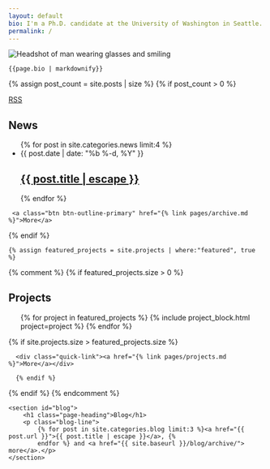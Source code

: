 ```yaml
---
layout: default
bio: I'm a Ph.D. candidate at the University of Washington in Seattle. I work on human-robot interaction with the [Human-Centered Robotics Lab](https://hcrlab.cs.washington.edu). Most of my research deals with human-robot communication, either [implicit](https://nickwalker.us/publications/walker2021attributions) or [explicit](https://nickwalker.us/publications/jiang2019icaps). Previously, I was a student at UT Austin, where I worked on service robots with the [Building Wide Intelligence](http://www.cs.utexas.edu/~larg/bwi_web/) project. Otherwise, I'm a [photographer](https://flickr.com/photos/nickwalker-us) and [runner](https://www.strava.com/athletes/35387878).
permalink: /
---
```


<div class="container">
<div class="home">

  <section class="bio overflow-auto">
  <img class="avatar"
       src="{{site.gravatar_url}}?s=360"
       srcset="{{site.gravatar_url}}?s=720 2x"
  alt="Headshot of man wearing glasses and smiling"/>

    {{page.bio | markdownify}}
  </section>

{% assign post_count = site.posts | size %}
{% if post_count > 0 %}
  <section id="posts">
    <a class="rss-note" href="{{ '/feed.xml' | relative_url }}">RSS</a>
    <h1 class="page-heading">News</h1>
    <ul class="post-list">
        {% for post in site.categories.news limit:4 %}
      <li>
        <span class="post-meta">{{ post.date | date: "%b %-d, %Y" }}</span>
        <h2>
          <a class="post-link" href="{{ post.url }}">{{ post.title | escape }}</a>
        </h2>
      </li>
      {% endfor %}
    </ul>

     <a class="btn btn-outline-primary" href="{% link pages/archive.md %}">More</a>


  </section>
    {% endif %}

    {% assign featured_projects = site.projects | where:"featured", true %}
{% comment %}
{% if featured_projects.size > 0 %}
  <section id="projects">
    <h1 class="page-heading">Projects</h1>
      <ul class="project-block-list">
      {% for project in featured_projects %}
        {% include project_block.html project=project %}
      {% endfor %}
    </ul>
      {% if site.projects.size > featured_projects.size %}

      <div class="quick-link"><a href="{% link pages/projects.md %}">More</a></div>

      {% endif %}
  </section>
    {% endif %}
  {% endcomment %}

    <section id="blog">
        <h1 class="page-heading">Blog</h1>
        <p class="blog-line">
            {% for post in site.categories.blog limit:3 %}<a href="{{ post.url }}">{{ post.title | escape }}</a>, {%
            endfor %} and <a href="{{ site.baseurl }}/blog/archive/"> more</a>.</p>
    </section>

</div>
</div>